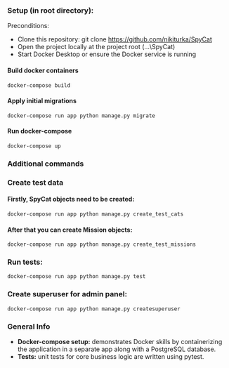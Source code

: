 ### Setup (in root directory):
Preconditions:
- Clone this repository: git clone https://github.com/nikiturka/SpyCat
- Open the project locally at the project root (...\SpyCat)
- Start Docker Desktop or ensure the Docker service is running

#### Build docker containers
```shell
docker-compose build
```

#### Apply initial migrations
```shell
docker-compose run app python manage.py migrate 
```

#### Run docker-compose
```shell
docker-compose up
```

### Additional commands

### Create test data

#### Firstly, SpyCat objects need to be created:
```shell
docker-compose run app python manage.py create_test_cats
```

#### After that you can create Mission objects:
```shell
docker-compose run app python manage.py create_test_missions
```

### Run tests:
```shell
docker-compose run app python manage.py test
```

### Create superuser for admin panel:
```shell
docker-compose run app python manage.py createsuperuser
```


### General Info

- **Docker-compose setup:** demonstrates Docker skills by containerizing the application in a separate app along with a PostgreSQL database.
- **Tests:** unit tests for core business logic are written using pytest.
